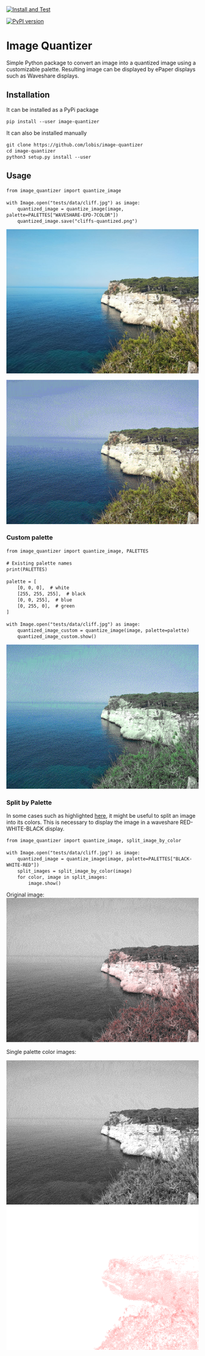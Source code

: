 [![Install and Test](https://github.com/lobis/image-quantizer/actions/workflows/python-test.yml/badge.svg)](https://github.com/lobis/image-quantizer/actions/workflows/python-test.yml)

[![PyPI version](https://badge.fury.io/py/image-quantizer.svg)](https://badge.fury.io/py/image-quantizer)

# Image Quantizer

Simple Python package to convert an image into a quantized image using a customizable palette. Resulting image can be
displayed by ePaper displays such as Waveshare displays.

## Installation

It can be installed as a PyPi package

```
pip install --user image-quantizer
```

It can also be installed manually

```
git clone https://github.com/lobis/image-quantizer
cd image-quantizer
python3 setup.py install --user
```

## Usage

```
from image_quantizer import quantize_image

with Image.open("tests/data/cliff.jpg") as image:
    quantized_image = quantize_image(image, palette=PALETTES["WAVESHARE-EPD-7COLOR"])
    quantized_image.save("cliffs-quantized.png")
```

![input example image](https://raw.githubusercontent.com/lobis/image-quantizer/main/tests/data/cliff.jpg "Input example image")

![quantized example image](https://raw.githubusercontent.com/lobis/image-quantizer/main/tests/data/cliff-quantized-7color.png "Quantized example image")

### Custom palette

```
from image_quantizer import quantize_image, PALETTES

# Existing palette names
print(PALETTES)

palette = [
    [0, 0, 0],  # white
    [255, 255, 255],  # black
    [0, 0, 255],  # blue
    [0, 255, 0],  # green
]

with Image.open("tests/data/cliff.jpg") as image:
    quantized_image_custom = quantize_image(image, palette=palette)
    quantized_image_custom.show()
```

![quantized example image](https://raw.githubusercontent.com/lobis/image-quantizer/main/tests/data/cliff-quantized-custom.png "Quantized example image")

### Split by Palette

In some cases such as highlighted [here](https://github.com/lobis/image-quantizer/issues/1), it might be useful to split
an image into its colors. This is necessary to display the image in a waveshare RED-WHITE-BLACK display.

```
from image_quantizer import quantize_image, split_image_by_color

with Image.open("tests/data/cliff.jpg") as image:
    quantized_image = quantize_image(image, palette=PALETTES["BLACK-WHITE-RED"])
    split_images = split_image_by_color(image)
    for color, image in split_images:
        image.show()
```

Original image:
![quantized example image](https://raw.githubusercontent.com/lobis/image-quantizer/main/tests/data/cliff-quantized-BWR.png "Quantized example image BWR")

Single palette color images:

![quantized example image](https://raw.githubusercontent.com/lobis/image-quantizer/main/tests/data/cliff-quantized-BWR-BLACK.png "Quantized example image BWR")
![quantized example image](https://raw.githubusercontent.com/lobis/image-quantizer/main/tests/data/cliff-quantized-BWR-RED.png "Quantized example image BWR")


